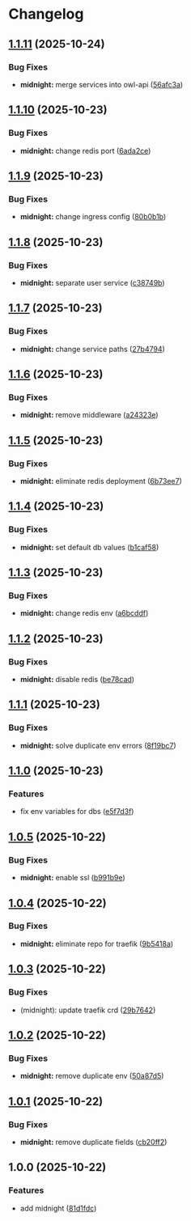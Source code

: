 # Changelog

## [1.1.11](https://github.com/hackclub/helm/compare/midnight-core-v1.1.10...midnight-core-v1.1.11) (2025-10-24)


### Bug Fixes

* **midnight:** merge services into owl-api ([56afc3a](https://github.com/hackclub/helm/commit/56afc3a7d711dbe827cfb6783be01daf70096183))

## [1.1.10](https://github.com/hackclub/helm/compare/midnight-core-v1.1.9...midnight-core-v1.1.10) (2025-10-23)


### Bug Fixes

* **midnight:** change redis port ([6ada2ce](https://github.com/hackclub/helm/commit/6ada2ce95d606d274cdd8602bdfd9f5a0eab1b35))

## [1.1.9](https://github.com/hackclub/helm/compare/midnight-core-v1.1.8...midnight-core-v1.1.9) (2025-10-23)


### Bug Fixes

* **midnight:** change ingress config ([80b0b1b](https://github.com/hackclub/helm/commit/80b0b1bce0182959fbdf4518b4de9ca6dacc702b))

## [1.1.8](https://github.com/hackclub/helm/compare/midnight-core-v1.1.7...midnight-core-v1.1.8) (2025-10-23)


### Bug Fixes

* **midnight:** separate user service ([c38749b](https://github.com/hackclub/helm/commit/c38749b523dac6a0a8592a0ef3d38faee83a694c))

## [1.1.7](https://github.com/hackclub/helm/compare/midnight-core-v1.1.6...midnight-core-v1.1.7) (2025-10-23)


### Bug Fixes

* **midnight:** change service paths ([27b4794](https://github.com/hackclub/helm/commit/27b479424dedff79e8c32a29a22ab060c4440b57))

## [1.1.6](https://github.com/hackclub/helm/compare/midnight-core-v1.1.5...midnight-core-v1.1.6) (2025-10-23)


### Bug Fixes

* **midnight:** remove middleware ([a24323e](https://github.com/hackclub/helm/commit/a24323ebd679902f4eb6d7fbc6c1da166a9b5521))

## [1.1.5](https://github.com/hackclub/helm/compare/midnight-core-v1.1.4...midnight-core-v1.1.5) (2025-10-23)


### Bug Fixes

* **midnight:** eliminate redis deployment ([6b73ee7](https://github.com/hackclub/helm/commit/6b73ee72d4be5a688dc1520686b4d5f58b1bcfc1))

## [1.1.4](https://github.com/hackclub/helm/compare/midnight-core-v1.1.3...midnight-core-v1.1.4) (2025-10-23)


### Bug Fixes

* **midnight:** set default db values ([b1caf58](https://github.com/hackclub/helm/commit/b1caf58b52216e43f429288bdc5e5d725da6b5c1))

## [1.1.3](https://github.com/hackclub/helm/compare/midnight-core-v1.1.2...midnight-core-v1.1.3) (2025-10-23)


### Bug Fixes

* **midnight:** change redis env ([a6bcddf](https://github.com/hackclub/helm/commit/a6bcddf698e8289ad1694c2ee44006d3b233a70e))

## [1.1.2](https://github.com/hackclub/helm/compare/midnight-core-v1.1.1...midnight-core-v1.1.2) (2025-10-23)


### Bug Fixes

* **midnight:** disable redis ([be78cad](https://github.com/hackclub/helm/commit/be78cad784b94af3cbbfad82bd18c9bf7998d845))

## [1.1.1](https://github.com/hackclub/helm/compare/midnight-core-v1.1.0...midnight-core-v1.1.1) (2025-10-23)


### Bug Fixes

* **midnight:** solve duplicate env errors ([8f19bc7](https://github.com/hackclub/helm/commit/8f19bc795738f9acff340f9cba55981e7a5ec8a8))

## [1.1.0](https://github.com/hackclub/helm/compare/midnight-core-v1.0.5...midnight-core-v1.1.0) (2025-10-23)


### Features

* fix env variables for dbs ([e5f7d3f](https://github.com/hackclub/helm/commit/e5f7d3f8d714b73351a51c511d1af0f4db5e3004))

## [1.0.5](https://github.com/hackclub/helm/compare/midnight-core-v1.0.4...midnight-core-v1.0.5) (2025-10-22)


### Bug Fixes

* **midnight:** enable ssl ([b991b9e](https://github.com/hackclub/helm/commit/b991b9ef18a2387c4be240eddba3836465468dd3))

## [1.0.4](https://github.com/hackclub/helm/compare/midnight-core-v1.0.3...midnight-core-v1.0.4) (2025-10-22)


### Bug Fixes

* **midnight:** eliminate repo for traefik ([9b5418a](https://github.com/hackclub/helm/commit/9b5418a959c9e2b2e0f832eac90368b4b6fbad2b))

## [1.0.3](https://github.com/hackclub/helm/compare/midnight-core-v1.0.2...midnight-core-v1.0.3) (2025-10-22)


### Bug Fixes

* (midnight): update traefik crd ([29b7642](https://github.com/hackclub/helm/commit/29b7642bc8729b32924edc1a8bb04f06be92da26))

## [1.0.2](https://github.com/hackclub/helm/compare/midnight-core-v1.0.1...midnight-core-v1.0.2) (2025-10-22)


### Bug Fixes

* **midnight:** remove duplicate env ([50a87d5](https://github.com/hackclub/helm/commit/50a87d53f555809ccb45b1445a16ebfb052a06a5))

## [1.0.1](https://github.com/hackclub/helm/compare/midnight-core-v1.0.0...midnight-core-v1.0.1) (2025-10-22)


### Bug Fixes

* **midnight:** remove duplicate fields ([cb20ff2](https://github.com/hackclub/helm/commit/cb20ff229c882f3ad17e1af2465e0f1f288f7cf8))

## 1.0.0 (2025-10-22)


### Features

* add midnight ([81d1fdc](https://github.com/hackclub/helm/commit/81d1fdc149220ba9b4a80780de629b602f438e09))
